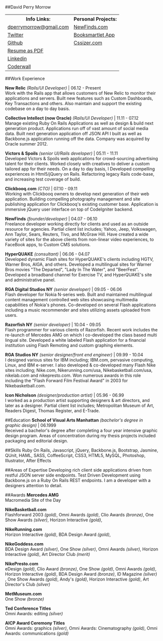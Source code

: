 ##David Perry Morrow

<table width="100%">
  <tr>
    <th>Info Links:</th>
    <th>Personal Projects:</th>
  </tr>
  <tr>
    <td>
      <a href="mailto:dperrymorrow@gmail.com">dperrymorrow@gmail.com</a>
    </td>
    <td>
      <a href="http://newfinds.com" target="_blank">NewFinds.com</a>
    </td>
  </tr>
  <tr>
    <td>
      <a href="http://twitter.com/dperrymorrow" target="_blank">Twitter</a>
    </td>
    <td>
      <a href="http://booksmartlet.herokuapp.com" target="_blank">Booksmartlet App</a>
    </td>
  </tr>
  <tr>
    <td>
      <a href="http://github.com/dperrymorrow" target="_blank">Github</a>
    </td>
    <td>
      <a href="http://cssizer.com" target="_blank">Cssizer.com</a>
    </td>
  </tr>
  <tr>
    <td>
      <a href="http://dperrymorrow.github.com/Resume/Resume.pdf" target="_blank">Resume as PDF</a>
    </td>
    <td>&nbsp;</td>
  </tr>
  <tr>
    <td>
      <a href="http://linkedin.com/in/davidmorrow" target="_blank">Linkedin</a>
    </td>
    <td>
      &nbsp;</td>
  </tr>
  <tr>
    <td>
      <a href="http://coderwall.com/dperrymorrow" target="_blank">Coderwall</a>
    </td>
    <td>&nbsp;</td>
  </tr>
</table>

##Work Experience

**New Relic** *(Rails/UI Developer)* | 06.12 - Present  
Work with the Rails app that allows customers of New Relic to monitor their applications and servers. Built new features such as Custom Dashboards, Key Transactions and others. Also maintain and support the existing codebase on a day to day basis.

**Collective Intellect (now Oracle)** *(Rails/UI Developer)* | 11.11 - 07.12  
Manage existing Ruby On Rails Applications as well as design & build next generation product. Applications run off
of vast amount of social media data. Built next generation application off JSON API I built as well as Backbone.js application running off the data. Company was acquired by Oracle summer 2012.

**Victors & Spoils** *(senior UI/Rails developer)* | 05.11 - 11.11  
Developed Victors & Spoils web applications for crowd-sourcing advertising talent for their clients. Worked closely with creatives to deliver a custom tailored app for their needs. On a day to day basis, I Developed compelling experiences in Html5/jQuery on Rails. Refactoring legacy Rails code-base, and increasing test coverage of build.

**Clickbooq.com** *(CTO)* | 07.10 - 09.11  
Working with Clickbooq owners to develop next generation of their web application. Building compelling photography management and site publishing application for Clickbooq's existing customer base. Application is immersive jQuery user interface on top of CodeIgniter backend.

**NewFinds** *(founder/developer)* | 04.07 - 06.10  
Freelance developer working directly for clients and used as an outside resource for agencies. Partial client list includes; Yahoo, Jeep, Volkswagen, Ann Taylor, Sears, Reuters, Tivo, and McGraw Hill. Have created a wide variety of sites for the above clients from non-linear video experiences, to FaceBook apps, to Custom CMS solutions.

**HyperQUAKE** *(consultant)* | 06.06 - 04.07  
Developed dynamic Flash sites for HyperQUAKE's clients including HGTV, Warner Bros, AIGA, and others. Developed a multilingual sites for Warner Bros movies "The Departed", "Lady In The Water", and "BeerFest". Developed a broadband channel for Exercise TV, and HyperQUAKE's site and administrative panel.

**RGA Digital Studios NY** *(senior developer)* | 09.05 - 06.06  
Flash developer for Nokia N-series web. Built and maintained multilingual content management controlled web sites showcasing multimedia capabilities of Nokia's phones. Co-developed on several Flash applications including a music recommender and sites utilizing assets uploaded from users.

**Razorfish NY** *(senior developer)* | 10.04 - 09.05  
Flash programmer for various clients of Razorfish. Recent work includes the re-launch of Mercedes AMG on which I co-developed the class based multi lingual site. Developed a white labeled Flash application for a financial institution using Flash Remoting and custom graphing elements.

**RGA Studios NY** *(senior designer/front end engineer)* | 09.99 - 10.04  
I designed various sites for IBM including; IBM.com, pervasive computing, Linux, and IBM e-server. I also developed & co-developed many Flash Nike sites including; Nike.com, Nikerunning.com/usa, Nikebasketball.com/usa, nikelab.com and nikepresto.com. Won numerous awards in this role including the "Flash Forward Film Festival Award" in 2003 for Nikebasketball.com.

**Icon Nicholson** *(designer/production artist)* | 05.96 - 06.99  
I worked as a production artist supporting designers & art directors, and later as a designer. Partial client list includes; Metropolitan Museum of Art, Readers Digest, Thomas Register, and E-Trade.

##Education
**School of Visual Arts Manhattan** *(bachelor's degree in graphic design)* | 06.1999  
Received a bachelor's degree after completing a four year intensive graphic design program. Areas of concentration during my thesis projects included packaging and editorial design.

##Skills
Ruby On Rails, Javascript, jQuery, Backbone.js, Bootstrap, Jasmine, QUnit, HAML, SASS, CoffeeScript, CSS3, HTML5, MySQL, Photoshop, Illustrator, After Effects

##Areas of Expertise
Developing rich client side applications driven from restful JSON server side endpoints. Test Driven Development using Backbone.js on a Ruby On Rails REST endpoints. I am a developer with a designers attention to detail.

##Awards 
**Mercedes AMG**  
Macromedia Site of the Day

**NikeBasketball.com**  
Flashforward 2003 _(gold)_, 
Omni Awards *(gold)*, 
Clio Awards *(bronze)*, 
One Show Awards *(silver)*, 
Horizon Interactive *(gold)*, 
  
**NikeRunning.com**  
Horizon Interactive *(gold)*, 
BDA Design Award *(gold)*, 

**NikeGoddess.com**  
BDA Design Award *(silver)*, 
One Show *(silver)*, 
Omni Awards *(silver)*, 
Horizon Interactive *(gold)*, 
Art Director Club *(merit)*

**NikePresto.com**  
eDesign *(gold)*, 
Clio Award *(bronze)*, 
One Show *(gold)*, 
Omni Awards *(gold)*, 
Horizon Interactive *(gold)*, 
BDA Design Award *(bronze)*, 
ID Magazine *(silver)* , 
One Show Awards *(gold)*, 
Andy's *(gold)*, 
Horizon Interactive *(gold)*, 
Art Director's Club *(silver)*

**MetMuseum.com**  
One Show *(bronze)*

**Ted Conference Titles**  
Omni Awards: editing *(silver)*

**AICP Award Ceremony Titles**  
Omni Awards: graphics *(silver)*, 
Omni Awards: Cinematography *(gold)*, 
Omni Awards: communications *(gold)*
